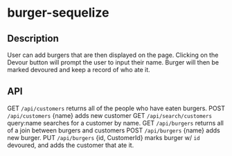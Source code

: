 # burger-sequelize

## Description

User can add burgers that are then displayed on the page. Clicking on the Devour button will prompt the user to input their name. Burger will then be marked devoured and keep a record of who ate it.

## API
GET `/api/customers` returns all of the people who have eaten burgers.
POST `/api/customers` {name} adds new customer 
GET `/api/search/customers` query:name searches for a customer by name. 
GET `/api/burgers` returns all of a join between burgers and customers
POST `/api/burgers` {name} adds new burger. 
PUT `/api/burgers` {id, CustomerId} marks burger w/ `id` devoured, and adds the customer that ate it.